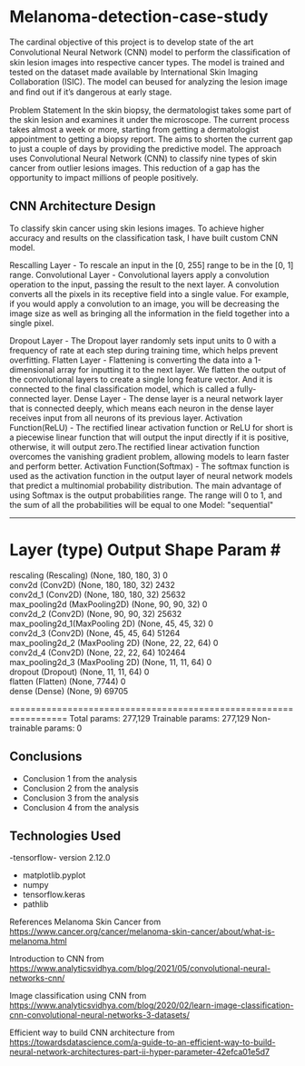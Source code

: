 # Melanoma-detection-case-study

The cardinal objective of this project is to develop state of the art Convolutional Neural Network (CNN) model to perform the classiﬁcation of skin lesion images into respective cancer types. The model is trained and tested on the dataset made available by International Skin Imaging Collaboration (ISIC). The model can beused for analyzing the lesion image and ﬁnd out if it’s dangerous at early stage.

Problem Statement
In the skin biopsy, the dermatologist takes some part of the skin lesion and examines it under the microscope. The current process takes almost a week or more, starting from getting a dermatologist appointment to getting a biopsy report. The aims to shorten the current gap to just a couple of days by providing the predictive model. The approach uses Convolutional Neural Network (CNN) to classify nine types of skin cancer from outlier lesions images. This reduction of a gap has the opportunity to impact millions of people positively.

## CNN Architecture Design
To classify skin cancer using skin lesions images. To achieve higher accuracy and results on the classification task, I have built custom CNN model.

Rescalling Layer - To rescale an input in the [0, 255] range to be in the [0, 1] range.
Convolutional Layer - Convolutional layers apply a convolution operation to the input, passing the result to the next layer. A convolution converts all the pixels in its receptive field into a single value. For example, if you would apply a convolution to an image, you will be decreasing the image size as well as bringing all the information in the field together into a single pixel.

Dropout Layer - The Dropout layer randomly sets input units to 0 with a frequency of rate at each step during training time, which helps prevent overfitting.
Flatten Layer - Flattening is converting the data into a 1-dimensional array for inputting it to the next layer. We flatten the output of the convolutional layers to create a single long feature vector. And it is connected to the final classification model, which is called a fully-connected layer.
Dense Layer - The dense layer is a neural network layer that is connected deeply, which means each neuron in the dense layer receives input from all neurons of its previous layer.
Activation Function(ReLU) - The rectified linear activation function or ReLU for short is a piecewise linear function that will output the input directly if it is positive, otherwise, it will output zero.The rectified linear activation function overcomes the vanishing gradient problem, allowing models to learn faster and perform better.
Activation Function(Softmax) - The softmax function is used as the activation function in the output layer of neural network models that predict a multinomial probability distribution. The main advantage of using Softmax is the output probabilities range. The range will 0 to 1, and the sum of all the probabilities will be equal to one
Model: "sequential"
_________________________________________________________________
 Layer (type)                Output Shape              Param #   
=================================================================
 rescaling (Rescaling)       (None, 180, 180, 3)       0         
 conv2d (Conv2D)             (None, 180, 180, 32)      2432      
 conv2d_1 (Conv2D)           (None, 180, 180, 32)      25632     
max_pooling2d (MaxPooling2D) (None, 90, 90, 32)       0                                                                   
conv2d_2 (Conv2D)           (None, 90, 90, 32)        25632     
max_pooling2d_1(MaxPooling 2D) (None, 45, 45, 32)       0                                                         
conv2d_3 (Conv2D)           (None, 45, 45, 64)        51264     
max_pooling2d_2 (MaxPooling 2D)   (None, 22, 22, 64)       0                                                                     
conv2d_4 (Conv2D)           (None, 22, 22, 64)        102464                                                                    
max_pooling2d_3 (MaxPooling 2D)    (None, 11, 11, 64)       0         
dropout (Dropout)           (None, 11, 11, 64)        0                                                       
flatten (Flatten)           (None, 7744)              0                                                                      
dense (Dense)               (None, 9)                 69705         
                                                                                                                               
=================================================================
Total params: 277,129
Trainable params: 277,129
Non-trainable params: 0

## Conclusions
- Conclusion 1 from the analysis
- Conclusion 2 from the analysis
- Conclusion 3 from the analysis
- Conclusion 4 from the analysis

<!-- You don't have to answer all the questions - just the ones relevant to your project. -->


## Technologies Used
-tensorflow- version 2.12.0
- matplotlib.pyplot 
- numpy 
- tensorflow.keras
- pathlib



References
Melanoma Skin Cancer from https://www.cancer.org/cancer/melanoma-skin-cancer/about/what-is-melanoma.html

Introduction to CNN from https://www.analyticsvidhya.com/blog/2021/05/convolutional-neural-networks-cnn/

Image classification using CNN from https://www.analyticsvidhya.com/blog/2020/02/learn-image-classification-cnn-convolutional-neural-networks-3-datasets/

Efficient way to build CNN architecture from https://towardsdatascience.com/a-guide-to-an-efficient-way-to-build-neural-network-architectures-part-ii-hyper-parameter-42efca01e5d7























